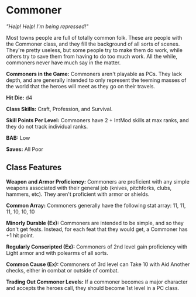# Commoner

_"Help! Help! I'm being repressed!"_

Most towns people are full of totally common folk. These are people with the Commoner class, and they fill the background of all sorts of scenes. They're pretty useless, but some people try to make them do work, while others try to save them from having to do too much work. All the while, commoners never have much say in the matter.

__Commoners in the Game:__ Commoners aren't playable as PCs. They lack depth, and are generally intended to only represent the teeming masses of the world that the heroes will meet as they go on their travels.

__Hit Die:__ d4

__Class Skills:__ Craft, Profession, and Survival.

__Skill Points Per Level:__ Commoners have 2 + IntMod skills at max ranks, and they do not track individual ranks.

__BAB:__ Low

__Saves:__ All Poor

## Class Features

__Weapon and Armor Proficiency:__ Commoners are proficient with any simple weapons associated with their  general job (knives, pitchforks, clubs, hammers, etc). They aren't proficient with armor or shields.

__Common Array:__ Commoners generally have the following stat array: 11, 11, 11, 10, 10, 10

__Minorly Durable (Ex):__ Commoners are intended to be simple, and so they don't get feats. Instead, for each feat that they would get, a Commoner has +1 hit point.

__Regularly Conscripted (Ex):__ Commoners of 2nd level gain proficiency with Light armor and with polearms of all sorts.

__Common Cause (Ex):__ Commoners of 3rd level can Take 10 with Aid Another checks, either in combat or outside of combat.

__Trading Out Commoner Levels:__ If a commoner becomes a major character and accepts the heroes call, they should become 1st level in a PC class.